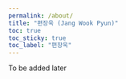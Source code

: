 ```yaml
---
permalink: /about/
title: "편장욱 (Jang Wook Pyun)"
toc: true
toc_sticky: true
toc_label: "편장욱"
---
```


To be added later
